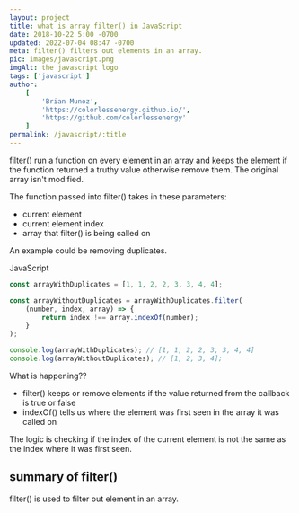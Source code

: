 ```yaml
---
layout: project
title: what is array filter() in JavaScript
date: 2018-10-22 5:00 -0700
updated: 2022-07-04 08:47 -0700
meta: filter() filters out elements in an array.
pic: images/javascript.png
imgAlt: the javascript logo
tags: ['javascript']
author:
    [
        'Brian Munoz',
        'https://colorlessenergy.github.io/',
        'https://github.com/colorlessenergy'
    ]
permalink: /javascript/:title
---
```


<span class="highlight__code">filter()</span> run a function on every element in an array and keeps the element if the function returned a truthy value otherwise remove them. The original array isn't modified.

The function passed into <span class="highlight__code">filter()</span> takes in these parameters:

-   current element
-   current element index
-   array that <span class="highlight__code">filter()</span> is being called on

An example could be removing duplicates.

<p class="highlight__file-desc">JavaScript</p>

```javascript
const arrayWithDuplicates = [1, 1, 2, 2, 3, 3, 4, 4];

const arrayWithoutDuplicates = arrayWithDuplicates.filter(
    (number, index, array) => {
        return index !== array.indexOf(number);
    }
);

console.log(arrayWithDuplicates); // [1, 1, 2, 2, 3, 3, 4, 4]
console.log(arrayWithoutDuplicates); // [1, 2, 3, 4];
```

What is happening??

-   <span class="highlight__code">filter()</span> keeps or remove elements if the value returned from the callback is true or false
-   <span class="highlight__code">indexOf()</span> tells us where the element was first seen in the array it was called on

The logic is checking if the index of the current element is not the same as the index where it was first seen.

## summary of filter()

<span class="highlight__code">filter()</span> is used to filter out element in an array.
